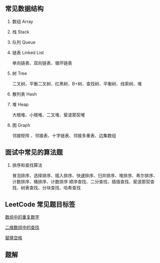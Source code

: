 ## 常见数据结构

1. 数组 Array
1. 栈 Stack
1. 队列 Queue
1. 链表 Linked List

    单向链表、双向链表、循环链表
    
1. 树 Tree

    二叉树、平衡二叉树、红黑树、B+树、查找树、平衡树、线索树、堆
  
1. 散列表 Hash
1. 堆 Heap

    大根堆、小根堆、二叉堆、斐波那契堆
    
1. 图 Graph

    邻接矩阵 、邻接表、十字链表、邻接多重表、边集数组
    
    
## 面试中常见的算法题

1. 排序和查找算法

    冒泡排序、选择排序、插入排序、快速排序、归并排序、堆排序、希尔排序、计数排序、桶排序、计数排序
    顺序查找、二分查找、插值查找、斐波那契查找、树表查找、分块查找、哈希查找
    
    
## LeetCode 常见题目标签

[数组中的重复数字](code/03/03.go)

[二维数组中的查找](code/04/04.go)

[替换空格](code/05/05.go) 

## 题解


